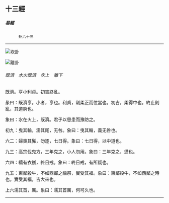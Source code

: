 

## 十三經

##### 易經
　　　`卦六十三`

* * *

![坎卦](../../imgs/a004.gif)

![離卦](../../imgs/a008.gif)

###### 既濟　水火既濟　坎上　離下

既濟。亨小利貞。初吉終亂。

彖曰：既濟亨。小者，亨也。利貞，剛柔正而位當也。初吉，柔得中也。終止則亂，其道窮也。

象曰：水在火上，既濟。君子以思患而豫防之。

初九：曳其輪，濡其尾，无咎。象曰：曳其輪，義无咎也。

六二：婦喪其髴，勿逐，七日得。象曰：七日得，以中道也。

九三：高宗伐鬼方，三年克之，小人勿用。象曰：三年克之，憊也。

六四：繻有衣袽，終日戒。象曰：終日戒，有所疑也。

九五：東鄰殺牛，不如西鄰之禴祭，實受其福。象曰：東鄰殺牛，不如西鄰之時也。實受其福，吉大來也。

上六濡其首，厲。象曰：濡其首厲，何可久也。

* * *

